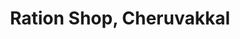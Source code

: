 ---
title: "Ration Shop, Cheruvakkal"
url: /cheruvakkal/ration-shop-cheruvakkal/
shop: convenience
---